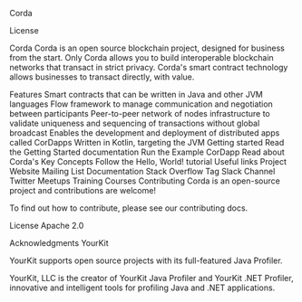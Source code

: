 Corda

 License

Corda
Corda is an open source blockchain project, designed for business from the start. Only Corda allows you to build interoperable blockchain networks that transact in strict privacy. Corda's smart contract technology allows businesses to transact directly, with value.

Features
Smart contracts that can be written in Java and other JVM languages
Flow framework to manage communication and negotiation between participants
Peer-to-peer network of nodes
 infrastructure to validate uniqueness and sequencing of transactions without global broadcast
Enables the development and deployment of distributed apps called CorDapps
Written in Kotlin, targeting the JVM
Getting started
Read the Getting Started documentation
Run the Example CorDapp
Read about Corda's Key Concepts
Follow the Hello, World! tutorial
Useful links
Project Website
Mailing List
Documentation
Stack Overflow Tag
Slack Channel
Twitter
Meetups
Training Courses
Contributing
Corda is an open-source project and contributions are welcome!

To find out how to contribute, please see our contributing docs.

License
Apache 2.0

Acknowledgments
YourKit

YourKit supports open source projects with its full-featured Java Profiler.

YourKit, LLC is the creator of YourKit Java Profiler and YourKit .NET Profiler, innovative and intelligent tools for profiling Java and .NET applications.
